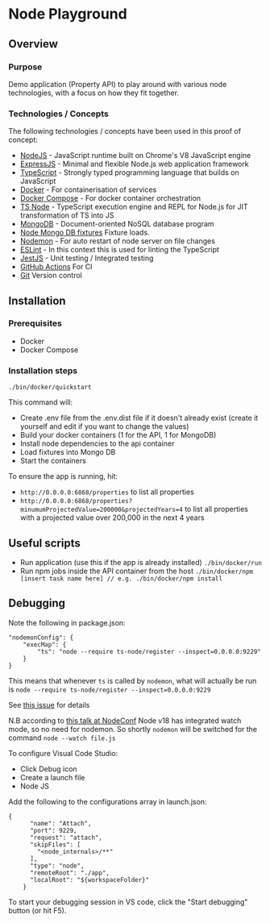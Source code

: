 # Node Playground
## Overview
### Purpose
Demo application (Property API) to play around with various node technologies, with a focus on how they fit together.

### Technologies / Concepts

The following technologies / concepts have been used in this proof of concept:
- [NodeJS](https://nodejs.org/en/) - JavaScript runtime built on Chrome's V8 JavaScript engine
- [ExpressJS](https://expressjs.com/) - Minimal and flexible Node.js web application framework
- [TypeScript](https://www.typescriptlang.org/) - Strongly typed programming language that builds on JavaScript
- [Docker](https://docs.docker.com/) - For containerisation of services
- [Docker Compose](https://docs.docker.com/compose/) - For docker container orchestration
- [TS Node](https://www.npmjs.com/package/ts-node) - TypeScript execution engine and REPL for Node.js for JIT transformation of TS into JS
- [MongoDB](https://www.mongodb.com/) - Document-oriented NoSQL database program
- [Node Mongo DB fixtures](https://www.npmjs.com/package/node-mongodb-fixtures) Fixture loads.
- [Nodemon](https://www.npmjs.com/package/nodemon) - For auto restart of node server on file changes
- [ESLint](https://eslint.org/) - In this context this is used for linting the TypeScript
- [JestJS](https://jestjs.io/) - Unit testing / Integrated testing
- [GitHub Actions](https://github.com/features/actions) For CI
- [Git](https://git-scm.com/) Version control

## Installation

### Prerequisites
- Docker
- Docker Compose

### Installation steps
`./bin/docker/quickstart`

This command will:
- Create .env file from the .env.dist file if it doesn't already exist (create it yourself and edit if you want to change the values)
- Build your docker containers (1 for the API, 1 for MongoDB)
- Install node dependencies to the api container
- Load fixtures into Mongo DB
- Start the containers

To ensure the app is running, hit:
- `http://0.0.0.0:6868/properties` to list all properties
- `http://0.0.0.0:6868/properties?minumumProjectedValue=200000&projectedYears=4` to list all properties with a projected value over 200,000 in the next 4 years

## Useful scripts

- Run application (use this if the app is already installed) `./bin/docker/run`
- Run npm jobs inside the API container from the host `./bin/docker/npm [insert task name here] // e.g. ./bin/docker/npm install`

## Debugging
Note the following in package.json:

```
"nodemonConfig": {
    "execMap": {
        "ts": "node --require ts-node/register --inspect=0.0.0.0:9229"
    }
}
```
This means that whenever `ts` is called by `nodemon`, what will actually be run is `node --require ts-node/register --inspect=0.0.0.0:9229`

See [this issue](https://github.com/remy/nodemon/issues/1565#issuecomment-640537315) for details

N.B according to [this talk at NodeConf](https://www.youtube.com/watch?t=1387&v=1WvHT7FgrAo&feature=youtu.be) Node v18 has integrated watch mode, so no need for nodemon. So shortly `nodemon` will be switched for the command `node --watch file.js`

To configure Visual Code Studio:
- Click Debug icon
- Create a launch file
- Node JS

Add the following to the configurations array in launch.json:

```
{
      "name": "Attach",
      "port": 9229,
      "request": "attach",
      "skipFiles": [
        "<node_internals>/**"
      ],
      "type": "node",
      "remoteRoot": "./app",
      "localRoot": "${workspaceFolder}"
    }
```

To start your debugging session in VS code, click the "Start debugging" button (or hit F5).
